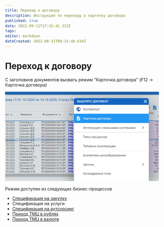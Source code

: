 ```yaml
---
title: Переход к договору
description: Инструкция по переходу в карточку договора
published: true
date: 2022-09-11T17:31:41.313Z
tags: 
editor: markdown
dateCreated: 2022-08-31T09:15:40.634Z
---
```


# Переход к договору

С заголовков документов вызвать режим "Карточка договора" (F12 -> Карточка договора)

![](<../../assets/image (384).png>)

Режим доступен из следующих бизнес-процессов

* [Спецификация на закупку](../../upravlenie-zakupkami/specifikaciya/)
* Спецификация на услуги
* [Спецификация на аутсорсинг](broken-reference)
* [Приход ТМЦ в рублях](../postuplenie-tovarov-i-uslug/formirovanie-prikhoda-po-grafiku-postavki/prikhod-v-rublyakh/)
* [Приход ТМЦ в валюте](../postuplenie-tovarov-i-uslug/formirovanie-prikhoda-po-grafiku-postavki/prikhod-tmc-ot-postavshika-valyuta-import/)

